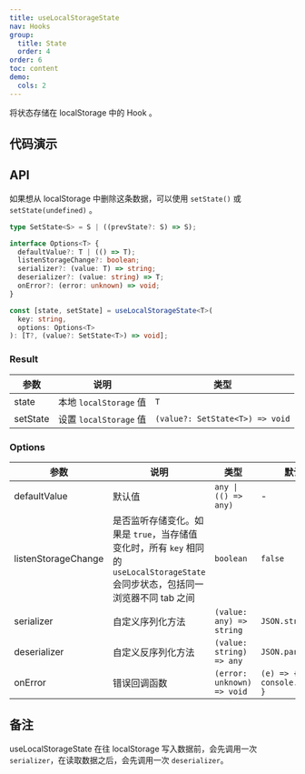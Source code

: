 ```yaml
---
title: useLocalStorageState
nav: Hooks
group:
  title: State
  order: 4
order: 6
toc: content
demo:
  cols: 2
---
```


将状态存储在 localStorage 中的 Hook 。

## 代码演示

<!-- prettier-ignore -->
<code src="./demo/demo1.tsx"></code>
<code src="./demo/demo2.tsx"></code>
<code src="./demo/demo3.tsx"></code>
<code src="./demo/demo4.tsx"></code>

## API

如果想从 localStorage 中删除这条数据，可以使用 `setState()` 或 `setState(undefined)` 。

```typescript
type SetState<S> = S | ((prevState?: S) => S);

interface Options<T> {
  defaultValue?: T | (() => T);
  listenStorageChange?: boolean;
  serializer?: (value: T) => string;
  deserializer?: (value: string) => T;
  onError?: (error: unknown) => void;
}

const [state, setState] = useLocalStorageState<T>(
  key: string,
  options: Options<T>
): [T?, (value?: SetState<T>) => void];
```

### Result

| 参数     | 说明                   | 类型                            |
| -------- | ---------------------- | ------------------------------- |
| state    | 本地 `localStorage` 值 | `T`                             |
| setState | 设置 `localStorage` 值 | `(value?: SetState<T>) => void` |

### Options

| 参数 | 说明 | 类型 | 默认值 |
| --- | --- | --- | --- |
| defaultValue | 默认值 | `any \| (() => any)` | - |
| listenStorageChange | 是否监听存储变化。如果是 `true`，当存储值变化时，所有 `key` 相同的 `useLocalStorageState` 会同步状态，包括同一浏览器不同 tab 之间 | `boolean` | `false` |
| serializer | 自定义序列化方法 | `(value: any) => string` | `JSON.stringify` |
| deserializer | 自定义反序列化方法 | `(value: string) => any` | `JSON.parse` |
| onError | 错误回调函数 | `(error: unknown) => void` | `(e) => { console.error(e) }` |

## 备注

useLocalStorageState 在往 localStorage 写入数据前，会先调用一次 `serializer`，在读取数据之后，会先调用一次 `deserializer`。
